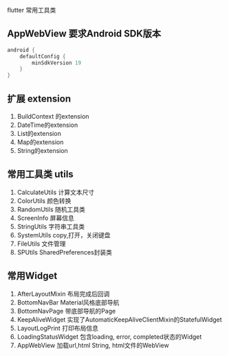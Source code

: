 flutter 常用工具类

## AppWebView 要求Android SDK版本

```groovy 
android {
    defaultConfig {
        minSdkVersion 19
    }
}
```

## 扩展 extension

1. BuildContext 的extension
2. DateTime的extension
3. List的extension
4. Map的extension
5. String的extension

## 常用工具类 utils

1. CalculateUtils 计算文本尺寸
2. ColorUtils 颜色转换
3. RandomUtils 随机工具类
4. ScreenInfo 屏幕信息
5. StringUtils 字符串工具类
6. SystemUtils copy,打开，关闭键盘
7. FileUtils 文件管理
8. SPUtils SharedPreferences封装类

## 常用Widget

1. AfterLayoutMixin 布局完成后回调
2. BottomNavBar Material风格底部导航
3. BottomNavPage 带底部导航的Page
4. KeepAliveWidget 实现了AutomaticKeepAliveClientMixin的StatefulWidget
5. LayoutLogPrint 打印布局信息
6. LoadingStatusWidget 包含loading, error, completed状态的Widget
7. AppWebView 加载url,html String, html文件的WebView